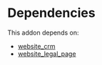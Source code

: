 # Dependencies

This addon depends on:

- [website_crm](https://github.com/bringout/oca-ocb-website/tree/727598c0d7a6eb8cd7e5356eb5e2c1b21390e0c1/odoo-bringout-oca-ocb-website_crm)
- [website_legal_page](https://github.com/bringout/oca-website)
